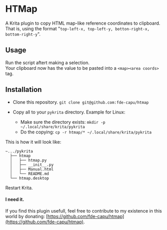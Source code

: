 # HTMap

A Krita plugin to copy HTML map-like reference coordinates to clipboard.
That is, using the format "`top-left-x, top-left-y, botton-right-x, bottom-right-y`".

## Usage

Run the script aftert making a selection.<br>
Your clipboard now has the value to be pasted into a `<map><area coords>` tag.<br>

## Installation

- Clone this repository.
`git clone git@github.com:fde-capu/htmap`

- Copy all to your `pykrita` directory.
  Example for Linux:
  - Make sure the directory exists:
  `mkdir -p ~/.local/share/krita/pykrita`
  - Do the copying:
  `cp -r htmap/* ~/.local/share/krita/pykrita`

This is how it will look like:

```
~.../pykrita
  ├── htmap
  │   ├── htmap.py
  │   ├── __init__.py
  │   ├── Manual.html
  │   └── README.md
  └── htmap.desktop
```

Restart Krita.

#### I need it.

If you find this plugin usefull, feel free to contribute to my existence in this world by donating:
[https://github.com/fde-capu/htmap](https://github.com/fde-capu/htmap).
